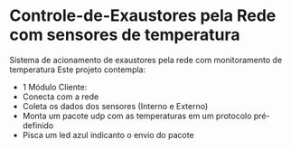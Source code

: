 # Controle-de-Exaustores pela Rede com sensores de temperatura
Sistema de acionamento de exaustores pela rede com monitoramento de temperatura
Este projeto contempla:
 - 1 Módulo Cliente:
  - Conecta com a rede
  - Coleta os dados dos sensores (Interno e Externo)
  - Monta um pacote udp com as temperaturas em um protocolo pré-definido
  - Pisca um led azul indicanto o envio do pacote
